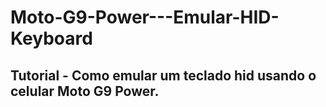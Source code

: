 # Moto-G9-Power---Emular-HID-Keyboard
<h2>Tutorial - Como emular um teclado hid usando o celular Moto G9 Power.</h2>


